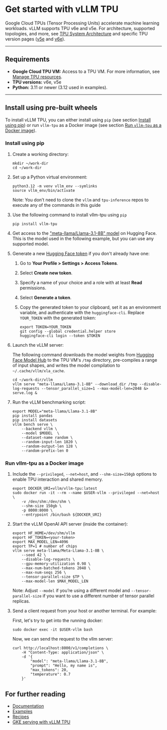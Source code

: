 # Get started with vLLM TPU

Google Cloud TPUs (Tensor Processing Units) accelerate machine learning workloads. vLLM supports TPU v6e and v5e. For architecture, supported topologies, and more, see [TPU System Architecture](https://cloud.google.com/tpu/docs/system-architecture) and specific TPU version pages ([v5e](https://cloud.google.com/tpu/docs/v5e) and [v6e](https://cloud.google.com/tpu/docs/v6e)).

---

## Requirements

* **Google Cloud TPU VM:** Access to a TPU VM. For more information, see [Manage TPU resources](https://cloud.google.com/tpu/docs/managing-tpus-tpu-vm).
* **TPU versions:** v6e, v5e
* **Python:** 3.11 or newer (3.12 used in examples).

---

## Install using pre-built wheels

To install vLLM TPU, you can either install using `pip` (see section [Install using pip](#install-using-pip)) or run `vllm-tpu` as a Docker image (see section [Run `vllm-tpu` as a Docker image](#run-vllm-tpu-as-a-docker-image)).

### Install using pip

1. Create a working directory:

    ```shell
    mkdir ~/work-dir
    cd ~/work-dir
    ```

1. Set up a Python virtual environment:

    ```shell
    python3.12 -m venv vllm_env --symlinks
    source vllm_env/bin/activate
    ```

    Note: You don’t need to clone the `vllm` and `tpu-inference` repos to execute any of the commands in this guide

1. Use the following command to install vllm-tpu using `pip`

    ```shell
    pip install vllm-tpu
    ```

1. Get access to the ["meta-llama/Llama-3.1-8B" model](https://huggingface.co/meta-llama/Llama-3.1-8B) on Hugging Face. This is the model used in the following example, but you can use any supported model.

1. Generate a new [Hugging Face token](https://huggingface.co/docs/hub/security-tokens) if you don't already have one:

    1. Go to **Your Profile \> Settings \> Access Tokens**.
    2. Select **Create new token**.
    3. Specify a name of your choice and a role with at least **Read** permissions.
    4. Select **Generate a token**.
    5. Copy the generated token to your clipboard, set it as an environment variable, and authenticate with the `huggingface-cli`. Replace `YOUR_TOKEN` with the generated token:

        ```shell
        export TOKEN=YOUR_TOKEN
        git config --global credential.helper store
        huggingface-cli login --token $TOKEN
        ```

1. Launch the vLLM server:

    The following command downloads the model weights from [Hugging Face Model Hub](https://huggingface.co/docs/hub/en/models-the-hub) to the TPU VM's `/tmp` directory, pre-compiles a range of input shapes, and writes the model compilation to `~/.cache/vllm/xla_cache`.

    ```shell
    cd ~/work-dir/vllm
    vllm serve "meta-llama/Llama-3.1-8B" --download_dir /tmp --disable-log-requests --tensor_parallel_size=1 --max-model-len=2048 &> serve.log &
    ```

1. Run the vLLM benchmarking script:

    ```shell
    export MODEL="meta-llama/Llama-3.1-8B"
    pip install pandas
    pip install datasets
    vllm bench serve \
        --backend vllm \
        --model $MODEL  \
        --dataset-name random \
        --random-input-len 1820 \
        --random-output-len 128 \
        --random-prefix-len 0
    ```

### Run vllm-tpu as a Docker image

1. Include the `--privileged`, `--net=host`, and `--shm-size=150gb` options to enable TPU interaction and shared memory.

    ```shell
    export DOCKER_URI=vllm/vllm-tpu:latest
    sudo docker run -it --rm --name $USER-vllm --privileged --net=host \
        -v /dev/shm:/dev/shm \
        --shm-size 150gb \
        -p 8000:8000 \
        --entrypoint /bin/bash ${DOCKER_URI}
    ```

1. Start the vLLM OpenAI API server (inside the container):

    ```shell
    export HF_HOME=/dev/shm/vllm
    export HF_TOKEN=<your-token>
    export MAX_MODEL_LEN=4096
    export TP=1 # number of chips
    vllm serve meta-llama/Meta-Llama-3.1-8B \
        --seed 42 \
        --disable-log-requests \
        --gpu-memory-utilization 0.98 \
        --max-num-batched-tokens 2048 \
        --max-num-seqs 256 \
        --tensor-parallel-size $TP \
        --max-model-len $MAX_MODEL_LEN
    ```

    Note: Adjust `--model` if you’re using a different model and `--tensor-parallel-size` if you want to use a different number of tensor parallel replicas.

1. Send a client request from your host or another terminal. For example:

    First, let's try to get into the running docker:
    ```shell
    sudo docker exec -it $USER-vllm bash
    ```

    Now, we can send the request to the vllm server:
    ```shell
    curl http://localhost:8000/v1/completions \
        -H "Content-Type: application/json" \
        -d '{
            "model": "meta-llama/Llama-3.1-8B",
            "prompt": "Hello, my name is",
            "max_tokens": 20,
            "temperature": 0.7
        }'
    ```

## For further reading

* [Documentation](https://github.com/vllm-project/tpu-inference/tree/main/docs)
* [Examples](https://github.com/vllm-project/tpu-inference/tree/main/examples)
* [Recipes](https://github.com/AI-Hypercomputer/tpu-recipes/tree/main/inference/trillium/vLLM)
* [GKE serving with vLLM TPU](https://cloud.google.com/kubernetes-engine/docs/tutorials/serve-vllm-tpu)
